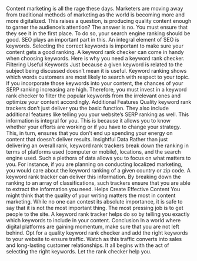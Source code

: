<p>Content marketing is all the rage these days. Marketers are moving away from traditional methods of marketing as the world is becoming more and more digitalized. This raises a question, is producing quality content enough to garner the audience&rsquo;s attention? The answer is no. You must ensure that they see it in the first place. To do so, your search engine ranking should be good. SEO plays an important part in this. An integral element of SEO is keywords. Selecting the correct keywords is important to make sure your content gets a good ranking. A keyword rank checker can come in handy when choosing keywords. Here is why you need a keyword rank checker. Filtering Useful Keywords Just because a given keyword is related to the subject being discussed doesn&rsquo;t mean it is useful. Keyword ranking shows which words customers are most likely to search with respect to your topic. If you incorporate those keywords into your content, the chances of your SERP ranking increasing are high. Therefore, you must invest in a keyword rank checker to filter the popular keywords from the irrelevant ones and optimize your content accordingly. Additional Features Quality keyword rank trackers don&rsquo;t just deliver you the basic function. They also include additional features like telling you your website&rsquo;s SERP ranking as well. This information is integral for you. This is because it allows you to know whether your efforts are working or if you have to change your strategy. This, in turn, ensures that you don&rsquo;t end up spending your energy on content that doesn&rsquo;t deliver results. Insightful Data Rather than just delivering an overall rank, keyword rank trackers break down the ranking in terms of platforms used (computer or mobile), locations, and the search engine used. Such a plethora of data allows you to focus on what matters to you. For instance, if you are planning on conducting localized marketing, you would care about the keyword ranking of a given country or zip code. A keyword rank tracker can deliver this information. By breaking down the ranking to an array of classifications, such trackers ensure that you are able to extract the information you need. Helps Create Effective Content You might think that the quality of your writing matters the most in content marketing. While no one can contest its absolute importance, it is safe to say that it is not the most important thing. The most pressing job is to get people to the site. A keyword rank tracker helps do so by telling you exactly which keywords to include in your content. Conclusion In a world where digital platforms are gaining momentum, make sure that you are not left behind. Opt for a quality keyword rank checker and add the right keywords to your website to ensure traffic. Watch as this traffic converts into sales and long-lasting customer relationships. It all begins with the act of selecting the right keywords. Let the rank checker help you.</p>
